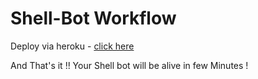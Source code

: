 # Shell-Bot Workflow

Deploy via heroku - [click here](https://heroku.com/deploy?template=https://github.com/kingsmankdi/ShellBot-Heroku/tree/heroku)

And That's it !! Your Shell bot will be alive in few Minutes !
